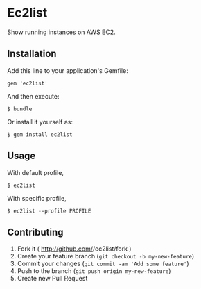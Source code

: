 # Ec2list

Show running instances on AWS EC2.

## Installation

Add this line to your application's Gemfile:

    gem 'ec2list'

And then execute:

    $ bundle

Or install it yourself as:

    $ gem install ec2list

## Usage

With default profile, 

```
$ ec2list
```

With specific profile,

```
$ ec2list --profile PROFILE
```

## Contributing

1. Fork it ( http://github.com/<my-github-username>/ec2list/fork )
2. Create your feature branch (`git checkout -b my-new-feature`)
3. Commit your changes (`git commit -am 'Add some feature'`)
4. Push to the branch (`git push origin my-new-feature`)
5. Create new Pull Request

